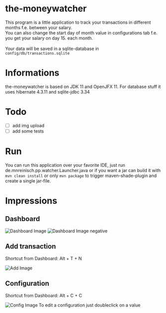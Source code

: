 # the-moneywatcher

This program is a little application to track your transactions in different months f.e. between your salary.<br />
You can also change the start day of month value in configurations tab f.e. you get your salary on day 15. each month.<br /><br />
Your data will be saved in a sqlite-database in `config/db/transactions.sqlite`

# Informations

the-moneywatcher is based on JDK 11 and OpenJFX 11. For database stuff it uses hibernate 4.3.11 and sqlite-jdbc 3.34 

# Todo

- [ ] add img upload
- [ ] add some tests

# Run

You can run this application over your favorite IDE, just run de.mnreinisch.pp.watcher.Launcher.java
or if you want a jar can build it with `mvn clean install` or only `mvn package` to trigger maven-shade-plugin and create a single jar-file.

# Impressions

## Dashboard

![Dashboard Image](https://i.imgur.com/AAq13y3.png)
![Dashboard Image negative](https://i.imgur.com/frqNSJd.png)

## Add transaction
Shortcut from Dashboard: Alt + T + N

![Add Image](https://i.imgur.com/Kxfh8FJ.png)

## Configuration
Shortcut from Dashboard: Alt + C + C

![Config Image](https://i.imgur.com/S01X0Bh.png)
To edit a configuration just doubleclick on a value
